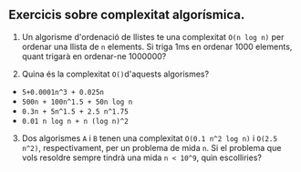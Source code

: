 ## Exercicis sobre complexitat algorísmica.

1. Un algorisme d'ordenació de llistes te una complexitat `O(n log n)` per ordenar una llista de `n` elements. Si triga 1ms en ordenar 1000 elements, quant trigarà en ordenar-ne 1000000?

<!--- (Resposta: 2000ms, atès que podem fer la regla de 3 següent: si en el cas (10^3 log 10^3) triga 10^3 , en el cas (10^6 log 10^6) trigarà x . Aillant x resulta 2000.) --->

2. Quina és la complexitat `O()`d'aquests algorismes?
+ `5+0.0001n^3 + 0.025n`
+ `500n + 100n^1.5 + 50n log n`
+ `0.3n + 5n^1.5 + 2.5 n^1.75`
+ `0.01 n log n + n (log n)^2`

<!--- (Resposta: n^3, n^1.5, n^1.75, n (log n)^) --->

3. Dos algorismes `A` i `B` tenen una complexitat  `O(0.1 n^2 log n)` i `O(2.5 n^2)`, respectivament, per un problema de mida `n`. 
Si el problema que vols resoldre sempre tindrà una mida `n < 10^9`, quin escolliries?
<!--- Resposta: L'algorisme A, atès que 0.1 * 10**9**2 * math.log(10**9) és menor que 2.5 *
10*9*2 --->



